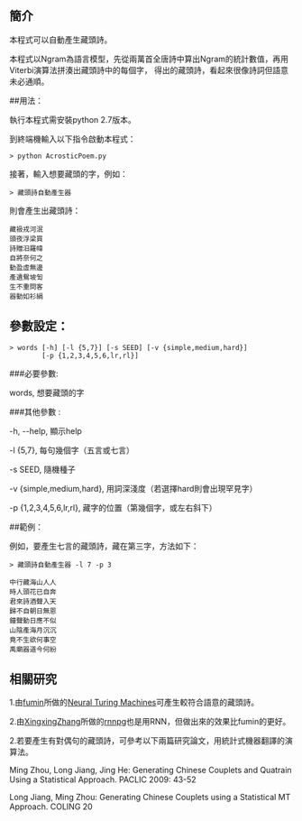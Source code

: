 ## 簡介

本程式可以自動產生藏頭詩。

本程式以Ngram為語言模型，先從兩萬首全唐詩中算出Ngram的統計數值，再用Viterbi演算法拼湊出藏頭詩中的每個字，
得出的藏頭詩，看起來很像詩詞但語意未必通順。

##用法：

執行本程式需安裝python 2.7版本。

到終端機輸入以下指令啟動本程式：

```
> python AcrosticPoem.py
```

接著，輸入想要藏頭的字，例如：

```
> 藏頭詩自動產生器
```

則會產生出藏頭詩：

```
藏衱戎河泯 
頭夜浮梁買 
詩贈汨羅幃 
自將奈何之
動盈虛無邊
產遺鴛坡訇
生不重問客
器動如衫絹
```

## 參數設定：

```
> words [-h] [-l {5,7}] [-s SEED] [-v {simple,medium,hard}]
        [-p {1,2,3,4,5,6,lr,rl}]
```

###必要參數:
    
  words,                 想要藏頭的字  

###其他參數 :

  -h, --help,               顯示help 

  -l {5,7},                每句幾個字（五言或七言）  

  -s SEED,                 隨機種子

  -v {simple,medium,hard}, 用詞深淺度（若選擇hard則會出現罕見字）

  -p {1,2,3,4,5,6,lr,rl},  藏字的位置（第幾個字，或左右斜下）  


##範例：

例如，要產生七言的藏頭詩，藏在第三字，方法如下：

```
> 藏頭詩自動產生器 -l 7 -p 3

中行藏海山人人
時人頭花已自奔
君來詩酒聲入天
歸不自朝日無恩
鐘聲動日應不似
山陰產海月沉沉
竟不生欲何事空
禹廟器道今何紛
```

## 相關研究


1.由[fumin](https://github.com/fumin/)所做的[Neural Turing Machines](https://github.com/fumin/ntm)可產生較符合語意的藏頭詩。

2.由[XingxingZhang](https://github.com/XingxingZhang)所做的[rnnpg](https://github.com/XingxingZhang/rnnpg/blob/master/README.md)也是用RNN，但做出來的效果比fumin的更好。

2.若要產生有對偶句的藏頭詩，可參考以下兩篇研究論文，用統計式機器翻譯的演算法。

Ming Zhou, Long Jiang, Jing He: Generating Chinese Couplets and Quatrain Using a Statistical Approach. PACLIC 2009: 43-52

Long Jiang, Ming Zhou: Generating Chinese Couplets using a Statistical MT Approach. COLING 20

